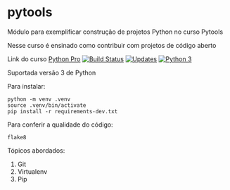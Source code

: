 # pytools


Módulo para exemplificar construção de projetos Python no curso Pytools

Nesse curso é ensinado como contribuir com projetos de código aberto

Link do curso [Python Pro](https://www.python.pro.br/modulos/pytools/)
[![Build Status](https://travis-ci.org/lucascomaru/pytools.svg?branch=main)](https://travis-ci.org/lucascomaru/pytools)
[![Updates](https://pyup.io/repos/github/lucascomaru/pytools/shield.svg)](https://pyup.io/repos/github/lucascomaru/pytools/)
[![Python 3](https://pyup.io/repos/github/lucascomaru/pytools/python-3-shield.svg)](https://pyup.io/repos/github/lucascomaru/pytools/)

Suportada versão 3 de Python

Para instalar:
```console
python -m venv .venv
source .venv/bin/activate
pip install -r requirements-dev.txt
```

Para conferir a qualidade do código:

``` console
flake8
```


Tópicos abordados:
1. Git
2. Virtualenv
3. Pip
